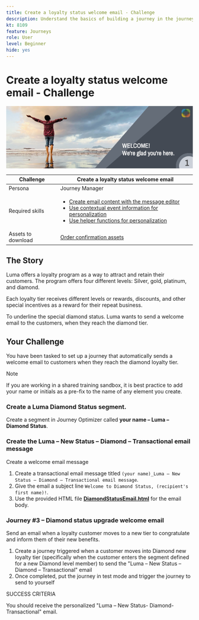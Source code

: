 ```yaml
---
title: Create a loyalty status welcome email - Challenge
description: Understand the basics of building a journey in the journey canvas.
kt: 8109
feature: Journeys
role: User
level: Beginner
hide: yes
---
```


# Create a loyalty status welcome email - Challenge

![AJO Loyalty status welcome email - Challenge Banner](/help/challenges/assets/email-assets/luma-transactional-onboarding-1.png)

|Challenge|Create a loyalty status welcome email|
|---|---|
|Persona|Journey Manager|
|Required skills|<ul><li>[Create email content with the message editor](https://experienceleague.adobe.com/docs/journey-optimizer-learn/tutorials/create-messages/create-email-content-with-the-message-editor.html?lang=en)</li> <li>[Use contextual event information for personalization](https://experienceleague.adobe.com/docs/journey-optimizer-learn/tutorials/personalize-content/use-contextual-event-information-for-personalization.html?lang=en)</li><li>[Use helper functions for personalization](https://experienceleague.adobe.com/docs/journey-optimizer-learn/tutorials/personalize-content/use-helper-functions-for-personalization.html?lang=en)</li></ul>|
|Assets to download|[Order confirmation assets](/help/challenges/assets/email-assets/order-confirmation-assets.zip)|

## The Story

Luma offers a loyalty program as a way to attract and retain their customers. The program offers four different levels: Silver, gold, platinum, and diamond.

Each loyalty tier receives different levels or rewards, discounts, and other special incentives as a reward for their repeat business.

To underline the special diamond status. Luma wants to send a welcome email to the customers, when they reach the diamond tier.

## Your Challenge

You have been tasked to set up a journey that automatically sends a welcome email to customers when they reach the diamond loyalty tier.

>[!NOTE]
> If you are working in a shared training sandbox, it is best practice to add your name or initials as a pre-fix to the name of any element you create.

### Create a Luma Diamond Status segment.

Create a segment in Journey Optimizer called **your name – Luma – Diamond Status**.

### Create the Luma – New Status – Diamond – Transactional email message

Create a welcome email message 

1. Create a transactional email message titled `(your name)_Luma – New Status – Diamond – Transactional email message`.
2. Give the email a subject line `Welcome to Diamond Status, (recipient's first name)!`.
3. Use the provided HTML file **[DiamondStatusEmail.html](/help/challenges/assets/email-assets/DiamondStatusEmail.html)** for the email body.


### **Journey #3 – Diamond status upgrade welcome email**

Send an email when a loyalty customer moves to a new tier to congratulate and inform them of their new benefits.

1. Create a journey triggered when a customer moves into Diamond new loyalty tier (specifically when the customer enters the segment defined for a new Diamond level member) to send the "Luma – New Status – Diamond – Transactional" email
2. Once completed, put the journey in test mode and trigger the journey to send to yourself  

SUCCESS CRITERIA

You should receive the personalized "Luma – New Status- Diamond-Transactional" email.

